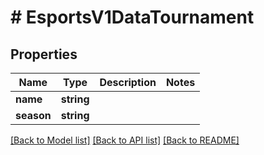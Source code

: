 # # EsportsV1DataTournament

## Properties

Name | Type | Description | Notes
------------ | ------------- | ------------- | -------------
**name** | **string** |  |
**season** | **string** |  |

[[Back to Model list]](../../README.md#models) [[Back to API list]](../../README.md#endpoints) [[Back to README]](../../README.md)
